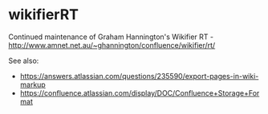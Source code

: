 wikifierRT
==========

Continued maintenance of Graham Hannington's Wikifier RT - http://www.amnet.net.au/~ghannington/confluence/wikifier/rt/

See also:

* https://answers.atlassian.com/questions/235590/export-pages-in-wiki-markup
* https://confluence.atlassian.com/display/DOC/Confluence+Storage+Format

